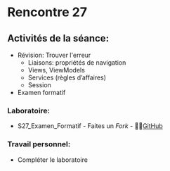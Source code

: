 # Rencontre 27


## Activités de la séance: 
- Révision: Trouver l'erreur
    - Liaisons: propriétés de navigation 
    - Views, ViewModels  
    - Services (règles d’affaires) 
    - Session
- Examen formatif

### Laboratoire:
- S27_Examen_Formatif - Faites un *Fork* - 🔗‍💥[GitHub](BRISE)

### Travail personnel: 
- Compléter le laboratoire 